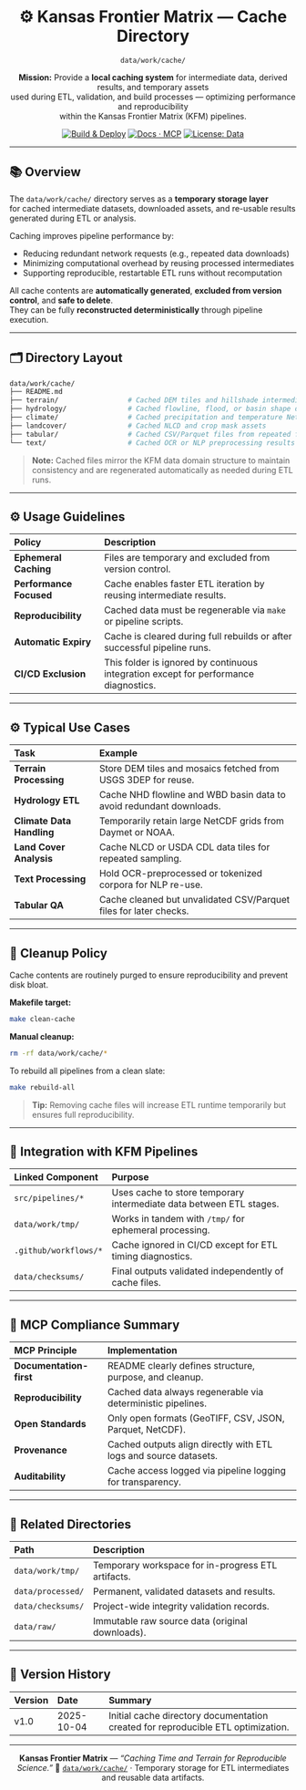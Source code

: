<div align="center">

# ⚙️ Kansas Frontier Matrix — Cache Directory  
`data/work/cache/`

**Mission:** Provide a **local caching system** for intermediate data, derived results, and temporary assets  
used during ETL, validation, and build processes — optimizing performance and reproducibility  
within the Kansas Frontier Matrix (KFM) pipelines.

[![Build & Deploy](https://github.com/bartytime4life/Kansas-Frontier-Matrix/actions/workflows/site.yml/badge.svg)](../../.github/workflows/site.yml)
[![Docs · MCP](https://img.shields.io/badge/Docs-MCP-blue)](../../docs/)
[![License: Data](https://img.shields.io/badge/License-CC--BY%204.0-green)](../../LICENSE)

</div>

---

## 📚 Overview

The `data/work/cache/` directory serves as a **temporary storage layer**  
for cached intermediate datasets, downloaded assets, and re-usable results generated during ETL or analysis.  

Caching improves pipeline performance by:
- Reducing redundant network requests (e.g., repeated data downloads)  
- Minimizing computational overhead by reusing processed intermediates  
- Supporting reproducible, restartable ETL runs without recomputation  

All cache contents are **automatically generated**, **excluded from version control**, and **safe to delete**.  
They can be fully **reconstructed deterministically** through pipeline execution.

---

## 🗂️ Directory Layout

```bash
data/work/cache/
├── README.md
├── terrain/                 # Cached DEM tiles and hillshade intermediates
├── hydrology/               # Cached flowline, flood, or basin shape downloads
├── climate/                 # Cached precipitation and temperature NetCDF data
├── landcover/               # Cached NLCD and crop mask assets
├── tabular/                 # Cached CSV/Parquet files from repeated fetch operations
└── text/                    # Cached OCR or NLP preprocessing results
````

> **Note:** Cached files mirror the KFM data domain structure to maintain consistency
> and are regenerated automatically as needed during ETL runs.

---

## ⚙️ Usage Guidelines

| Policy                  | Description                                                                          |
| :---------------------- | :----------------------------------------------------------------------------------- |
| **Ephemeral Caching**   | Files are temporary and excluded from version control.                               |
| **Performance Focused** | Cache enables faster ETL iteration by reusing intermediate results.                  |
| **Reproducibility**     | Cached data must be regenerable via `make` or pipeline scripts.                      |
| **Automatic Expiry**    | Cache is cleared during full rebuilds or after successful pipeline runs.             |
| **CI/CD Exclusion**     | This folder is ignored by continuous integration except for performance diagnostics. |

---

## ⚙️ Typical Use Cases

| Task                      | Example                                                             |
| :------------------------ | :------------------------------------------------------------------ |
| **Terrain Processing**    | Store DEM tiles and mosaics fetched from USGS 3DEP for reuse.       |
| **Hydrology ETL**         | Cache NHD flowline and WBD basin data to avoid redundant downloads. |
| **Climate Data Handling** | Temporarily retain large NetCDF grids from Daymet or NOAA.          |
| **Land Cover Analysis**   | Cache NLCD or USDA CDL data tiles for repeated sampling.            |
| **Text Processing**       | Hold OCR-preprocessed or tokenized corpora for NLP re-use.          |
| **Tabular QA**            | Cache cleaned but unvalidated CSV/Parquet files for later checks.   |

---

## 🧹 Cleanup Policy

Cache contents are routinely purged to ensure reproducibility and prevent disk bloat.

**Makefile target:**

```bash
make clean-cache
```

**Manual cleanup:**

```bash
rm -rf data/work/cache/*
```

To rebuild all pipelines from a clean slate:

```bash
make rebuild-all
```

> **Tip:** Removing cache files will increase ETL runtime temporarily but ensures full reproducibility.

---

## 🧩 Integration with KFM Pipelines

| Linked Component      | Purpose                                                             |
| :-------------------- | :------------------------------------------------------------------ |
| `src/pipelines/*`     | Uses cache to store temporary intermediate data between ETL stages. |
| `data/work/tmp/`      | Works in tandem with `/tmp/` for ephemeral processing.              |
| `.github/workflows/*` | Cache ignored in CI/CD except for ETL timing diagnostics.           |
| `data/checksums/`     | Final outputs validated independently of cache files.               |

---

## 🧠 MCP Compliance Summary

| MCP Principle           | Implementation                                                   |
| :---------------------- | :--------------------------------------------------------------- |
| **Documentation-first** | README clearly defines structure, purpose, and cleanup.          |
| **Reproducibility**     | Cached data always regenerable via deterministic pipelines.      |
| **Open Standards**      | Only open formats (GeoTIFF, CSV, JSON, Parquet, NetCDF).         |
| **Provenance**          | Cached outputs align directly with ETL logs and source datasets. |
| **Auditability**        | Cache access logged via pipeline logging for transparency.       |

---

## 📎 Related Directories

| Path              | Description                                        |
| :---------------- | :------------------------------------------------- |
| `data/work/tmp/`  | Temporary workspace for in-progress ETL artifacts. |
| `data/processed/` | Permanent, validated datasets and results.         |
| `data/checksums/` | Project-wide integrity validation records.         |
| `data/raw/`       | Immutable raw source data (original downloads).    |

---

## 📅 Version History

| Version | Date       | Summary                                                                          |
| :------ | :--------- | :------------------------------------------------------------------------------- |
| v1.0    | 2025-10-04 | Initial cache directory documentation created for reproducible ETL optimization. |

---

<div align="center">

**Kansas Frontier Matrix** — *“Caching Time and Terrain for Reproducible Science.”*
📍 [`data/work/cache/`](.) · Temporary storage for ETL intermediates and reusable data artifacts.

</div>
